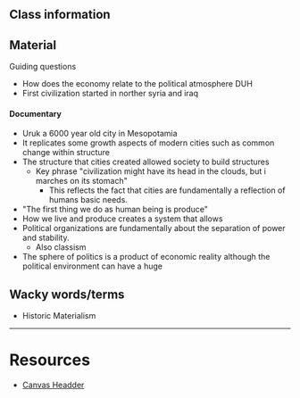 


## Class information


## Material 
Guiding questions
- How does the economy relate to the political atmosphere DUH
- First civilization started in norther syria and iraq


#### Documentary 
- Uruk a 6000 year old city in Mesopotamia 
- It replicates some growth aspects of modern cities such as common change within structure 
- The structure that cities created allowed society to build structures 
	- Key phrase "civilization might have its head in the clouds, but i marches on its stomach"
		- This reflects the fact that cities are fundamentally a reflection of humans basic needs.
- "The first thing we do as human being is produce"
- How we live and produce creates a system that allows 
- Political organizations are fundamentally about the separation of power and stability. 
	- Also classism 
- The sphere of politics is a product of economic reality although the political environment can have a huge 


## Wacky words/terms
- Historic Materialism 

--- 
# Resources
- [Canvas Headder](https://canvas.vt.edu/courses/217432)